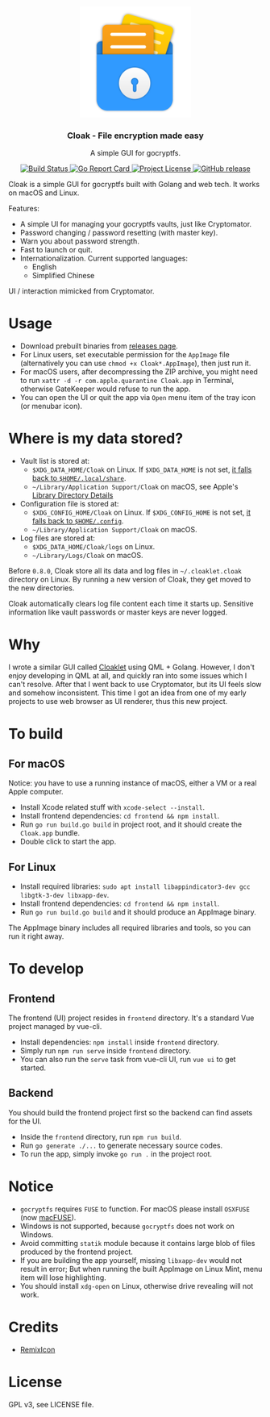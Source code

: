 <p align="center"><img src="Cloak.png" alt="Project logo" width="220" height="220"></p>
<h3 align="center">Cloak - File encryption made easy</h3>
<p align="center">A simple GUI for gocryptfs.</p>

<p align="center">
  <a href="https://travis-ci.com/Cloaklet/Cloak">
    <img src="https://img.shields.io/travis/com/Cloaklet/Cloak?style=for-the-badge" alt="Build Status">
  </a>
  <a href="https://goreportcard.com/report/github.com/Cloaklet/Cloak">
    <img src="https://goreportcard.com/badge/github.com/Cloaklet/Cloak?style=for-the-badge" alt="Go Report Card">
  </a>
  <a href="LICENSE">
    <img src="https://img.shields.io/github/license/Cloaklet/Cloak?style=for-the-badge" alt="Project License">
  </a>
  <a href="https://github.com/Cloaklet/Cloak/releases/latest">
    <img src="https://img.shields.io/github/v/release/Cloaklet/Cloak?style=for-the-badge" alt="GitHub release">
  </a>
</p>

Cloak is a simple GUI for gocryptfs built with Golang and web tech. It works on macOS and Linux.

Features:

- A simple UI for managing your gocryptfs vaults, just like Cryptomator.
- Password changing / password resetting (with master key).
- Warn you about password strength.
- Fast to launch or quit.
- Internationalization. Current supported languages:
  - English
  - Simplified Chinese

UI / interaction mimicked from Cryptomator.

# Usage

- Download prebuilt binaries from [releases page](https://github.com/Cloaklet/Cloak/releases/latest/).
- For Linux users, set executable permission for the `AppImage` file (alternatively you can use `chmod +x Cloak*.AppImage`), then just run it.
- For macOS users, after decompressing the ZIP archive, you might need to run `xattr -d -r com.apple.quarantine Cloak.app` in Terminal, otherwise GateKeeper would refuse to run the app.
- You can open the UI or quit the app via `Open` menu item of the tray icon (or menubar icon).

# Where is my data stored?

- Vault list is stored at:
  - `$XDG_DATA_HOME/Cloak` on Linux. If `$XDG_DATA_HOME` is not set, [it falls back to `$HOME/.local/share`](https://github.com/adrg/xdg#default-locations).
  - `~/Library/Application Support/Cloak` on macOS, see Apple's [Library Directory Details](https://developer.apple.com/library/archive/documentation/FileManagement/Conceptual/FileSystemProgrammingGuide/MacOSXDirectories/MacOSXDirectories.html#//apple_ref/doc/uid/TP40010672-CH10-SW1)
- Configuration file is stored at:
  - `$XDG_CONFIG_HOME/Cloak` on Linux. If `$XDG_CONFIG_HOME` is not set, [it falls back to `$HOME/.config`](https://github.com/adrg/xdg#default-locations).
  - `~/Library/Application Support/Cloak` on macOS.
- Log files are stored at:
  - `$XDG_DATA_HOME/Cloak/logs` on Linux.
  - `~/Library/Logs/Cloak` on macOS.

Before `0.8.0`, Cloak store all its data and log files in `~/.cloaklet.cloak` directory on Linux.
By running a new version of Cloak, they get moved to the new directories.

Cloak automatically clears log file content each time it starts up.
Sensitive information like vault passwords or master keys are never logged.

# Why

I wrote a similar GUI called [Cloaklet](https://github.com/Cloaklet/Cloaklet) using QML + Golang.
However, I don't enjoy developing in QML at all, and quickly ran into some issues which I can't resolve.
After that I went back to use Cryptomator, but its UI feels slow and somehow inconsistent.
This time I got an idea from one of my early projects to use web browser as UI renderer, thus this new project.

# To build

## For macOS

Notice: you have to use a running instance of macOS, either a VM or a real Apple computer.

- Install Xcode related stuff with `xcode-select --install`.
- Install frontend dependencies: `cd frontend && npm install`.
- Run `go run build.go build` in project root, and it should create the `Cloak.app` bundle.
- Double click to start the app.

## For Linux

- Install required libraries: `sudo apt install libappindicator3-dev gcc libgtk-3-dev libxapp-dev`.
- Install frontend dependencies: `cd frontend && npm install`.
- Run `go run build.go build` and it should produce an AppImage binary.

The AppImage binary includes all required libraries and tools, so you can run it right away.

# To develop

## Frontend

The frontend (UI) project resides in `frontend` directory. It's a standard Vue project managed by vue-cli.

- Install dependencies: `npm install` inside `frontend` directory.
- Simply run `npm run serve` inside `frontend` directory.
- You can also run the `serve` task from vue-cli UI, run `vue ui` to get started.

## Backend

You should build the frontend project first so the backend can find assets for the UI.

- Inside the `frontend` directory, run `npm run build`.
- Run `go generate ./...` to generate necessary source codes.
- To run the app, simply invoke `go run .` in the project root.

# Notice

- `gocryptfs` requires `FUSE` to function. For macOS please install `OSXFUSE` (now [macFUSE](https://osxfuse.github.io/)).
- Windows is not supported, because `gocryptfs` does not work on Windows.
- Avoid committing `statik` module because it contains large blob of files produced by the frontend project.
- If you are building the app yourself, missing `libxapp-dev` would not result in error; But when running the built AppImage on Linux Mint, menu item will lose highlighting.
- You should install `xdg-open` on Linux, otherwise drive revealing will not work.

# Credits

- [RemixIcon](https://remixicon.com/)

# License

GPL v3, see LICENSE file.